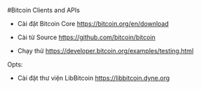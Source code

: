 
#Bitcoin Clients and APIs 


- Cài đặt Bitcoin Core
https://bitcoin.org/en/download

- Cài từ Source
https://github.com/bitcoin/bitcoin


- Chạy thử
https://developer.bitcoin.org/examples/testing.html 


Opts:
- Cài đặt thư viện LibBitcoin
https://libbitcoin.dyne.org


